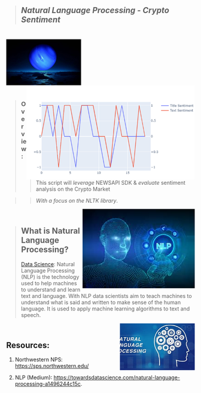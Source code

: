 >## *Natural Language Processing - Crypto Sentiment*  
#

<img src="Images/neptune.jpg" align="center" width="200px"/>
<br clear="center"/>

<img src="Images/results.png" align="right" width="450px"/>

#

>### Overview: 
>> This script will *leverage* NEWSAPI SDK & *evaluate* sentiment analysis on the Crypto Market

>> *With a focus on the NLTK library*.

<img src="Images/NLP.jfif" align="right" width="300px"/>
<br clear="center"/>


>## What is Natural Language Processing?
> [Data Science](https://towardsdatascience.com/natural-language-processing-a1496244c15c): Natural Language Processing (NLP) is the technology used to help machines to understand and learn text and language. With NLP data scientists aim to teach machines to understand what is said and written to make sense of the human language. It is used to apply machine learning algorithms to text and speech.
>
<img src="Images/NLP2.jfif" align="right" width="200px"/>
<br clear="center"/>

## Resources:
1. Northwestern NPS:
https://sps.northwestern.edu/

2. NLP (Medium):
https://towardsdatascience.com/natural-language-processing-a1496244c15c.

